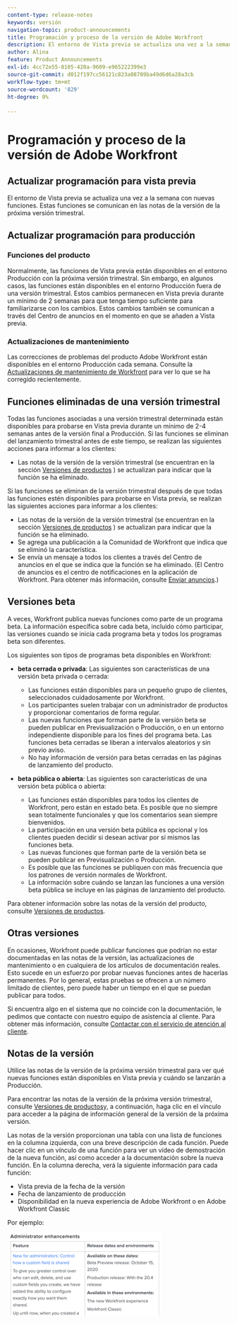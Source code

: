 ```yaml
---
content-type: release-notes
keywords: versión
navigation-topic: product-announcements
title: Programación y proceso de la versión de Adobe Workfront
description: El entorno de Vista previa se actualiza una vez a la semana con nuevas funciones. Estas funciones se comunican en las notas de la versión de la próxima versión trimestral.
author: Alina
feature: Product Announcements
exl-id: 4cc72e55-8105-420a-9609-e965222399e3
source-git-commit: d012f197cc56121c823a08789ba49d6d6a28a3cb
workflow-type: tm+mt
source-wordcount: '829'
ht-degree: 0%

---
```


# Programación y proceso de la versión de Adobe Workfront

## Actualizar programación para vista previa

El entorno de Vista previa se actualiza una vez a la semana con nuevas funciones. Estas funciones se comunican en las notas de la versión de la próxima versión trimestral.

## Actualizar programación para producción

### Funciones del producto

Normalmente, las funciones de Vista previa están disponibles en el entorno Producción con la próxima versión trimestral. Sin embargo, en algunos casos, las funciones están disponibles en el entorno Producción fuera de una versión trimestral. Estos cambios permanecen en Vista previa durante un mínimo de 2 semanas para que tenga tiempo suficiente para familiarizarse con los cambios. Estos cambios también se comunican a través del Centro de anuncios en el momento en que se añaden a Vista previa.

### Actualizaciones de mantenimiento

Las correcciones de problemas del producto Adobe Workfront están disponibles en el entorno Producción cada semana. Consulte la [Actualizaciones de mantenimiento de Workfront](https://experienceleague.adobe.com/docs/workfront-known-issues/releases/current-updates.html) para ver lo que se ha corregido recientemente.

## Funciones eliminadas de una versión trimestral

Todas las funciones asociadas a una versión trimestral determinada están disponibles para probarse en Vista previa durante un mínimo de 2-4 semanas antes de la versión final a Producción. Si las funciones se eliminan del lanzamiento trimestral antes de este tiempo, se realizan las siguientes acciones para informar a los clientes:

* Las notas de la versión de la versión trimestral (se encuentran en la sección [Versiones de productos](../../product-announcements/product-releases/product-releases.md) ) se actualizan para indicar que la función se ha eliminado.

Si las funciones se eliminan de la versión trimestral después de que todas las funciones estén disponibles para probarse en Vista previa, se realizan las siguientes acciones para informar a los clientes:

* Las notas de la versión de la versión trimestral (se encuentran en la sección [Versiones de productos](../../product-announcements/product-releases/product-releases.md) ) se actualizan para indicar que la función se ha eliminado.
* Se agrega una publicación a la Comunidad de Workfront que indica que se eliminó la característica.
* Se envía un mensaje a todos los clientes a través del Centro de anuncios en el que se indica que la función se ha eliminado. (El Centro de anuncios es el centro de notificaciones en la aplicación de Workfront. Para obtener más información, consulte [Enviar anuncios](../../administration-and-setup/get-started-wf-administration/view-send-announcements.md).)

## Versiones beta

A veces, Workfront publica nuevas funciones como parte de un programa beta.
La información específica sobre cada beta, incluido cómo participar, las versiones cuando se inicia cada programa beta y todos los programas beta son diferentes.

Los siguientes son tipos de programas beta disponibles en Workfront:

* **beta cerrada o privada**: Las siguientes son características de una versión beta privada o cerrada:

   * Las funciones están disponibles para un pequeño grupo de clientes, seleccionados cuidadosamente por Workfront.
   * Los participantes suelen trabajar con un administrador de productos y proporcionar comentarios de forma regular.
   * Las nuevas funciones que forman parte de la versión beta se pueden publicar en Previsualización o Producción, o en un entorno independiente disponible para los fines del programa beta. Las funciones beta cerradas se liberan a intervalos aleatorios y sin previo aviso.
   * No hay información de versión para betas cerradas en las páginas de lanzamiento del producto.

* **beta pública o abierta**: Las siguientes son características de una versión beta pública o abierta:

   * Las funciones están disponibles para todos los clientes de Workfront, pero están en estado beta. Es posible que no siempre sean totalmente funcionales y que los comentarios sean siempre bienvenidos.
   * La participación en una versión beta pública es opcional y los clientes pueden decidir si desean activar por sí mismos las funciones beta.
   * Las nuevas funciones que forman parte de la versión beta se pueden publicar en Previsualización o Producción.
   * Es posible que las funciones se publiquen con más frecuencia que los patrones de versión normales de Workfront.
   * La información sobre cuándo se lanzan las funciones a una versión beta pública se incluye en las páginas de lanzamiento del producto.

Para obtener información sobre las notas de la versión del producto, consulte [Versiones de productos](../../product-announcements/product-releases/product-releases.md).

## Otras versiones

En ocasiones, Workfront puede publicar funciones que podrían no estar documentadas en las notas de la versión, las actualizaciones de mantenimiento o en cualquiera de los artículos de documentación reales. Esto sucede en un esfuerzo por probar nuevas funciones antes de hacerlas permanentes. Por lo general, estas pruebas se ofrecen a un número limitado de clientes, pero puede haber un tiempo en el que se puedan publicar para todos.

Si encuentra algo en el sistema que no coincide con la documentación, le pedimos que contacte con nuestro equipo de asistencia al cliente. Para obtener más información, consulte [Contactar con el servicio de atención al cliente](../../workfront-basics/tips-tricks-and-troubleshooting/contact-customer-support.md).

## Notas de la versión

Utilice las notas de la versión de la próxima versión trimestral para ver qué nuevas funciones están disponibles en Vista previa y cuándo se lanzarán a Producción.

Para encontrar las notas de la versión de la próxima versión trimestral, consulte [Versiones de productos](../../product-announcements/product-releases/product-releases.md)y, a continuación, haga clic en el vínculo para acceder a la página de información general de la versión de la próxima versión.

Las notas de la versión proporcionan una tabla con una lista de funciones en la columna izquierda, con una breve descripción de cada función. Puede hacer clic en un vínculo de una función para ver un vídeo de demostración de la nueva función, así como acceder a la documentación sobre la nueva función. En la columna derecha, verá la siguiente información para cada función:

* Vista previa de la fecha de la versión
* Fecha de lanzamiento de producción
* Disponibilidad en la nueva experiencia de Adobe Workfront o en Adobe Workfront Classic

Por ejemplo:

![](assets/release-notes-350x189.png)
